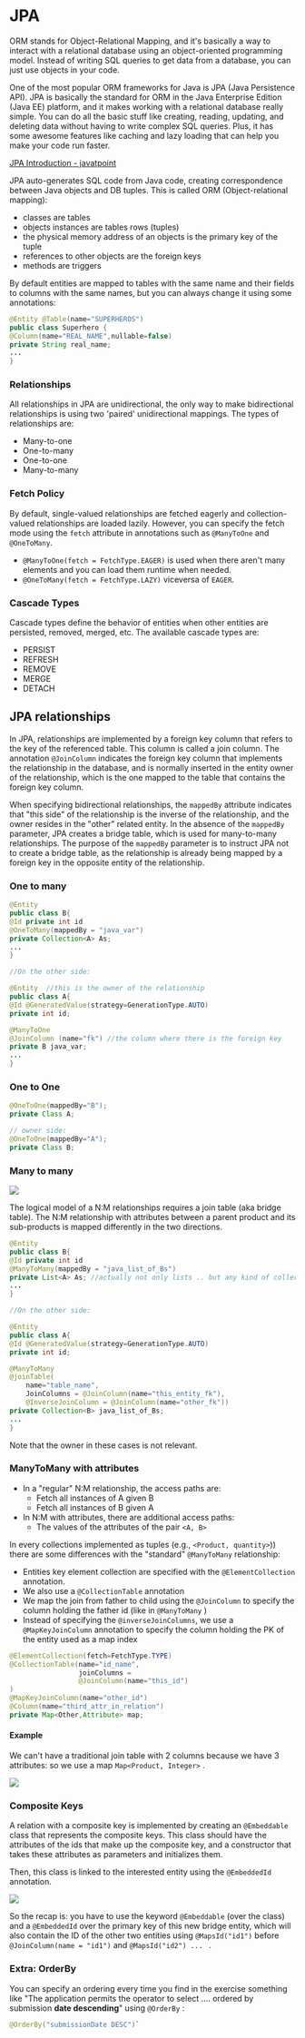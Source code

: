 # JPA

ORM stands for Object-Relational Mapping, and it's basically a way to interact with a relational database using an object-oriented programming model. Instead of writing SQL queries to get data from a database, you can just use objects in your code.

One of the most popular ORM frameworks for Java is JPA (Java Persistence API). JPA is basically the standard for ORM in the Java Enterprise Edition (Java EE) platform, and it makes working with a relational database really simple. You can do all the basic stuff like creating, reading, updating, and deleting data without having to write complex SQL queries. Plus, it has some awesome features like caching and lazy loading that can help you make your code run faster.

[JPA Introduction - javatpoint](https://www.javatpoint.com/jpa-introduction)

JPA auto-generates SQL code from Java code, creating correspondence between Java objects and DB tuples. This is called ORM (Object-relational mapping): 

- classes are tables
- objects instances are tables rows (tuples)
- the physical memory address of an objects is the primary key of the tuple 
- references to other objects are the foreign keys 
- methods are triggers 

By default entities are mapped to tables with the same name and their fields to columns with the same names, but you can always change it using some annotations: 

````Java
@Entity @Table(name="SUPERHEROS")
public class Superhero {
@Column(name="REAL_NAME",nullable=false)
private String real_name;
...
}
````

### Relationships

All relationships in JPA are unidirectional, the only way to make bidirectional relationships is using two 'paired' unidirectional mappings. The types of relationships are:

- Many-to-one 
- One-to-many
- One-to-one
- Many-to-many

### Fetch Policy 

By default, single-valued relationships are fetched eagerly and collection-valued relationships are loaded lazily. However, you can specify the fetch mode using the `fetch` attribute in annotations such as `@ManyToOne` and `@OneToMany`.

- `@ManyToOne(fetch = FetchType.EAGER)` is used when there aren't many elements and you can load them runtime when needed. 
- `@OneToMany(fetch = FetchType.LAZY)` viceversa of `EAGER`.

### Cascade Types

Cascade types define the behavior of entities when other entities are persisted, removed, merged, etc. The available cascade types are:

-   PERSIST
-   REFRESH
-   REMOVE
-   MERGE
-   DETACH

## JPA relationships

In JPA, relationships are implemented by a foreign key column that refers to the key of the referenced table. This column is called a join column. The annotation `@JoinColumn` indicates the foreign key column that implements the relationship in the database, and is normally inserted in the entity owner of the relationship, which is the one mapped to the table that contains the foreign key column.

When specifying bidirectional relationships, the `mappedBy` attribute indicates that "this side" of the relationship is the inverse of the relationship, and the owner resides in the "other" related entity. In the absence of the `mappedBy` parameter, JPA creates a bridge table, which is used for many-to-many relationships. The purpose of the `mappedBy` parameter is to instruct JPA not to create a bridge table, as the relationship is already being mapped by a foreign key in the opposite entity of the relationship.

### One to many

````Java
@Entity
public class B{
@Id private int id
@OneToMany(mappedBy = "java_var")
private Collection<A> As; 
...
}

//On the other side:

@Entity  //this is the owner of the relationship
public class A{ 
@Id @GeneratedValue(strategy=GenerationType.AUTO)
private int id;

@ManyToOne 
@JoinColumn (name="fk") //the column where there is the foreign key
private B java_var;
...
}
````

### One to One
  
````Java
@OneToOne(mappedBy="B");
private Class A;

// owner side:
@OneToOne(mappedBy="A");
private Class B;
````


### Many to many 

![](images/28c0ea1c55838e3965de693820210f32.png)

The logical model of a N:M relationships requires a join table (aka bridge table). The N:M relationship with attributes between a parent product and its sub-products is mapped differently in the two directions.

````Java
@Entity
public class B{
@Id private int id
@ManyToMany(mappedBy = "java_list_of_Bs")
private List<A> As; //actually not only lists .. but any kind of collections 
...
}

//On the other side:

@Entity
public class A{
@Id @GeneratedValue(strategy=GenerationType.AUTO)
private int id;

@ManyToMany
@joinTable(
	name="table_name",
	JoinColumns = @JoinColumn(name="this_entity_fk"),
	@InverseJoinColumn = @JoinColumn(name="other_fk"))
private Collection<B> java_list_of_Bs;
...
}
````

Note that the owner in these cases is not relevant.

### ManyToMany with attributes

- In a "regular" N:M relationship, the access paths are:
    - Fetch all instances of A given B 
    - Fetch all instances of B given A
- In N:M with attributes, there are additional access paths:
    - The values of the attributes of the pair `<A, B>`

In every collections implemented as tuples (e.g., `<Product, quantity>`)) there are some differences with the "standard" `@ManyToMany` relationship:

- Entities key element collection are specified with the `@ElementCollection` annotation. 
- We also use a `@CollectionTable` annotation
- We map the join from father to child using the `@JoinColumn` to specify the column holding the father id (like in `@ManyToMany` )
- Instead of specifying the `@inverseJoinColumns`, we use a `@MapKeyJoinColumn` annotation to specify the column holding the PK of the entity used as a map index

````Java
@ElementCollection(fetch=FetchType.TYPE)
@CollectionTable(name="id_name",
				 joinColumns =
				 @JoinColumn(name="this_id")
)
@MapKeyJoinColumn(name="other_id")
@Column(name="third_attr_in_relation")
private Map<Other,Attribute> map;
````


#### Example


We can't have a traditional join table with 2 columns because we have 3 attributes: so we use a map ```Map<Product, Integer>``` . 
  


![](images/bdcabc300e2f04d22f42820390bc3837.png)



### Composite Keys  

A relation with a composite key is implemented by creating an `@Embeddable` class that represents the composite keys. This class should have the attributes of the ids that make up the composite key, and a constructor that takes these attributes as parameters and initializes them.

Then, this class is linked to the interested entity using the `@EmbeddedId` annotation. 

![](images/8203f24642a8f73d408d4a52bf5bd820.png)

So the recap is: you have to use the keyword ```@Embeddable``` (over the class) and a ```@EmbeddedId``` over the primary key of this new bridge entity, which will also contain the ID of the other two entities using ```@MapsId("id1")``` before  ```@JoinColumn(name = "id1")``` and ```@MapsId("id2") ... ``` . 
 
### Extra: OrderBy 

You can specify an ordering every time you find in the exercise something like "The application permits the operator to select .... ordered by submission **date descending**" using `@OrderBy` : 

````Java
@OrderBy("submissionDate DESC")`
````
